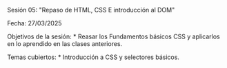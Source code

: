 Sesión 05: "Repaso de HTML, CSS E introducción al DOM"

Fecha: 27/03/2025

Objetivos de la sesión:
	* Reasar los Fundamentos básicos CSS y aplicarlos en lo aprendido en las clases anteriores.
	
Temas cubiertos:
	* Introducción a CSS y selectores básicos. 	